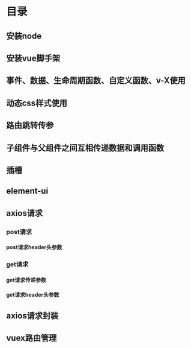 # 目录
## 安装node
## 安装vue脚手架
## 事件、数据、生命周期函数、自定义函数、v-X使用
## 动态css样式使用
## 路由跳转传参
## 子组件与父组件之间互相传递数据和调用函数
## 插槽
## element-ui
## axios请求
### post请求
#### post请求header头参数
### get请求
#### get请求传递参数
#### get请求header头参数
## axios请求封装
## vuex路由管理
